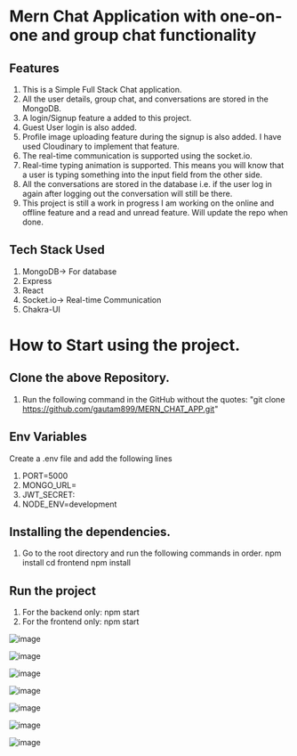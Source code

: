 # Mern Chat Application with one-on-one and group chat functionality

## Features
1. This is a Simple Full Stack Chat application.
2. All the user details, group chat, and conversations are stored in the MongoDB.
3. A login/Signup feature a added to this project.
4. Guest User login is also added.
5. Profile image uploading feature during the signup is also added. I have used Cloudinary to implement that feature.
6. The real-time communication is supported using the socket.io.
7. Real-time typing animation is supported. This means you will know that a user is typing something into the input field from the other side.
8. All the conversations are stored in the database i.e. if the user log in again after logging out the conversation will still be there.
9. This project is still a work in progress I am working on the online and offline feature and a read and unread feature. Will update the repo when done.


## Tech Stack Used
1. MongoDB-> For database
2. Express
3. React
4. Socket.io-> Real-time Communication
5. Chakra-UI


# How to Start using the project.

## Clone the above Repository.
1. Run the following command in the GitHub without the quotes: "git clone https://github.com/gautam899/MERN_CHAT_APP.git"

## Env Variables
Create a .env file and add the following lines
1. PORT=5000
2. MONGO_URL=<URL>
3. JWT_SECRET:<Secret>
4. NODE_ENV=development


## Installing the dependencies.
1. Go to the root directory and run the following commands in order.
   npm install
   cd frontend
   npm install
## Run the project
1. For the backend only: npm start
2. For the frontend only: npm start

![image](https://github.com/gautam899/MERN_CHAT_APP/assets/124019261/d4b5ca00-7e3b-4e54-a617-db92633a00fc)

![image](https://github.com/gautam899/MERN_CHAT_APP/assets/124019261/2359af21-624f-4617-8df8-ed0f2d2858a2)

![image](https://github.com/gautam899/MERN_CHAT_APP/assets/124019261/ac537cfb-cc3f-4101-ae2d-40842bb13641)

![image](https://github.com/gautam899/MERN_CHAT_APP/assets/124019261/dc103558-d1e9-4aec-82f8-52faadfeefd5)

![image](https://github.com/gautam899/MERN_CHAT_APP/assets/124019261/423421a3-b26f-47f4-8397-7b8165ae2074)

![image](https://github.com/gautam899/MERN_CHAT_APP/assets/124019261/493d1e37-36b3-4304-b8f7-406544e81913)

![image](https://github.com/gautam899/MERN_CHAT_APP/assets/124019261/a35c06f5-812c-4959-afab-c0537d573b2a)







